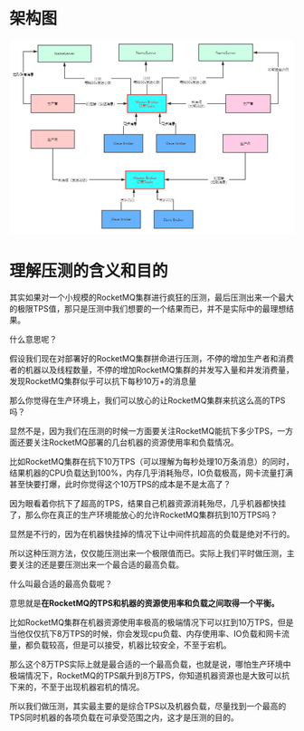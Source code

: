 # 架构图

![](./images/34-部署RocketMQ集群架构图.jpg)

# 理解压测的含义和目的

其实如果对一个小规模的RocketMQ集群进行疯狂的压测，最后压测出来一个最大的极限TPS值，那只是压测中我们想要的一个结果而已，并不是实际中的最理想结果。


 什么意思呢？

假设我们现在对部署好的RocketMQ集群拼命进行压测，不停的增加生产者和消费者的机器以及线程数量，不停的增加RocketMQ集群的并发写入量和并发消费量，发现RocketMQ集群似乎可以抗下每秒10万+的消息量



那么你觉得在生产环境上，我们可以放心的让RocketMQ集群来抗这么高的TPS吗？



显然不是，因为我们在压测的时候一方面要关注RocketMQ能抗下多少TPS，一方面还要关注RocketMQ部署的几台机器的资源使用率和负载情况。



比如RocketMQ集群在抗下10万TPS（可以理解为每秒处理10万条消息）的同时，结果机器的CPU负载达到100%，内存几乎消耗殆尽，IO负载极高，网卡流量打满甚至快要打爆，此时你觉得这个10万TPS的成本是不是太高了？



因为眼看着你抗下了超高的TPS，结果自己机器资源消耗殆尽，几乎机器都快挂了，那么你在真正的生产环境能放心的允许RocketMQ集群抗到10万TPS吗？



显然是不行的，因为在机器快挂掉的情况下让中间件抗超高的负载是绝对不行的。



所以这种压测方法，仅仅能压测出来一个极限值而已。实际上我们平时做压测，主要关注的还是要压测出来一个最合适的最高负载。



什么叫最合适的最高负载呢？

 意思就是**在RocketMQ的TPS和机器的资源使用率和负载之间取得一个平衡。** 

比如RocketMQ集群在机器资源使用率极高的极端情况下可以扛到10万TPS，但是当他仅仅抗下8万TPS的时候，你会发现cpu负载、内存使用率、IO负载和网卡流量，都负载较高，但是可以接受，机器比较安全，不至于宕机。



那么这个8万TPS实际上就是最合适的一个最高负载，也就是说，哪怕生产环境中极端情况下，RocketMQ的TPS飙升到8万TPS，你知道机器资源也是大致可以抗下来的，不至于出现机器宕机的情况。



所以我们做压测，其实最主要的是综合TPS以及机器负载，尽量找到一个最高的TPS同时机器的各项负载在可承受范围之内，这才是压测的目的。




